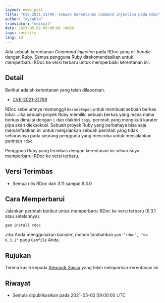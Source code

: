 ```yaml
---
layout: news_post
title: "CVE-2021-31799: Sebuah kerentanan command injection pada RDoc"
author: "aycabta"
translator: "meisyal"
date: 2021-05-02 09:00:00 +0000
tags: security
lang: id
---
```


Ada sebuah kerentanan *Command Injection* pada RDoc yang di-*bundle* dengan
Ruby. Semua pengguna Ruby direkomendasikan untuk memperbarui RDoc ke versi
terbaru untuk memperbaiki kerentanan ini.

## Detail

Berikut adalah kerentanan yang telah dilaporkan.

* [CVE-2021-31799](https://www.cve.org/CVERecord?id=CVE-2021-31799)

RDoc sebelumnya memanggil `Kernel#open` untuk membuat sebuah berkas lokal. Jika
sebuah proyek Ruby memiliki sebuah berkas yang mana nama berkas dimulai dengan
`|` dan diakhiri `tags`, perintah yang mengikuti karater pipa akan dieksekusi.
Sebuah proyek Ruby yang berbahaya bisa saja memanfaatkan ini untuk menjalankan
sebuah perintah yang tidak seharusnya pada seorang pengguna yang mencoba untuk
menjalankan perintah `rdoc`.

Pengguna Ruby yang terimbas dengan kerentanan ini seharusnya memperbarui RDoc
ke versi terbaru.

## Versi Terimbas

* Semua rilis RDoc dari 3.11 sampai 6.3.0

## Cara Memperbarui

Jalankan perintah berikut untuk memperbarui RDoc ke versi terbaru (6.3.1 atau
setelahnya).

```
gem install rdoc
```

Jika Anda menggunakan *bundler*, mohon tambahkan `gem "rdoc", ">= 6.3.1"` pada
`Gemfile` Anda.

## Rujukan

Terima kasih kepada [Alexandr Savca](https://hackerone.com/sighook) yang
telah melaporkan kerentanan ini.

## Riwayat

* Semula dipublikasikan pada 2021-05-02 09:00:00 UTC
